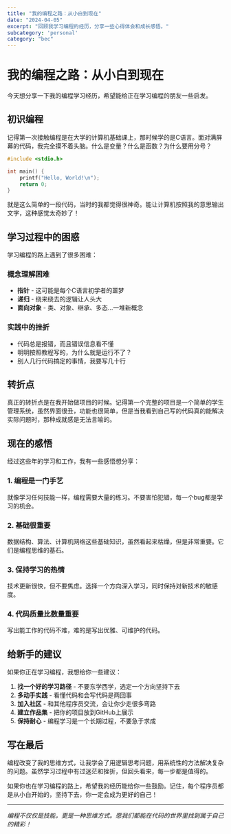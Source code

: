 ```yaml
---
title: "我的编程之路：从小白到现在"
date: "2024-04-05"
excerpt: "回顾我学习编程的经历，分享一些心得体会和成长感悟。"
subcategory: 'personal'
category: "bec"
---
```


# 我的编程之路：从小白到现在

今天想分享一下我的编程学习经历，希望能给正在学习编程的朋友一些启发。

## 初识编程

记得第一次接触编程是在大学的计算机基础课上，那时候学的是C语言。面对满屏幕的代码，我完全摸不着头脑。什么是变量？什么是函数？为什么要用分号？

```c
#include <stdio.h>

int main() {
    printf("Hello, World!\n");
    return 0;
}
```

就是这么简单的一段代码，当时的我都觉得很神奇。能让计算机按照我的意思输出文字，这种感觉太奇妙了！

## 学习过程中的困惑

学习编程的路上遇到了很多困难：

### 概念理解困难
- **指针** - 这可能是每个C语言初学者的噩梦
- **递归** - 绕来绕去的逻辑让人头大
- **面向对象** - 类、对象、继承、多态...一堆新概念

### 实践中的挫折
- 代码总是报错，而且错误信息看不懂
- 明明按照教程写的，为什么就是运行不了？
- 别人几行代码搞定的事情，我要写几十行

## 转折点

真正的转折点是在我开始做项目的时候。记得第一个完整的项目是一个简单的学生管理系统，虽然界面很丑，功能也很简单，但是当我看到自己写的代码真的能解决实际问题时，那种成就感是无法言喻的。

## 现在的感悟

经过这些年的学习和工作，我有一些感悟想分享：

### 1. 编程是一门手艺
就像学习任何技能一样，编程需要大量的练习。不要害怕犯错，每一个bug都是学习的机会。

### 2. 基础很重要
数据结构、算法、计算机网络这些基础知识，虽然看起来枯燥，但是非常重要。它们是编程思维的基石。

### 3. 保持学习的热情
技术更新很快，但不要焦虑。选择一个方向深入学习，同时保持对新技术的敏感度。

### 4. 代码质量比数量重要
写出能工作的代码不难，难的是写出优雅、可维护的代码。

## 给新手的建议

如果你正在学习编程，我想给你一些建议：

1. **找一个好的学习路径** - 不要东学西学，选定一个方向坚持下去
2. **多动手实践** - 看懂代码和会写代码是两回事
3. **加入社区** - 和其他程序员交流，会让你少走很多弯路
4. **建立作品集** - 把你的项目放到GitHub上展示
5. **保持耐心** - 编程学习是一个长期过程，不要急于求成

## 写在最后

编程改变了我的思维方式，让我学会了用逻辑思考问题，用系统性的方法解决复杂的问题。虽然学习过程中有过迷茫和挫折，但回头看来，每一步都是值得的。

如果你也在学习编程的路上，希望我的经历能给你一些鼓励。记住，每个程序员都是从小白开始的，坚持下去，你一定会成为更好的自己！

---

*编程不仅仅是技能，更是一种思维方式。愿我们都能在代码的世界里找到属于自己的精彩！* 